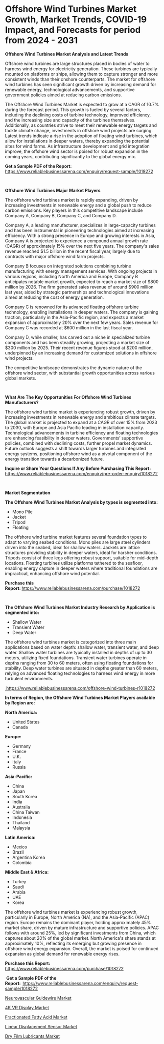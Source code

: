 <p><h1>Offshore Wind Turbines Market Growth, Market Trends, COVID-19 Impact, and Forecasts for period from 2024 - 2031</h1></p><p><strong>Offshore Wind Turbines Market Analysis and Latest Trends</strong></p>
<p><p>Offshore wind turbines are large structures placed in bodies of water to harness wind energy for electricity generation. These turbines are typically mounted on platforms or ships, allowing them to capture stronger and more consistent winds than their onshore counterparts. The market for offshore wind turbines has seen significant growth driven by increasing demand for renewable energy, technological advancements, and supportive government policies aimed at reducing carbon emissions.</p><p>The Offshore Wind Turbines Market is expected to grow at a CAGR of 10.7% during the forecast period. This growth is fueled by several factors, including the declining costs of turbine technology, improved efficiency, and the increasing size and capacity of the turbines themselves. Additionally, as countries strive to meet their renewable energy targets and tackle climate change, investments in offshore wind projects are surging. Latest trends indicate a rise in the adoption of floating wind turbines, which allow for installations in deeper waters, thereby expanding the potential sites for wind farms. As infrastructure development and grid integration improve, the offshore wind sector is poised for robust expansion in the coming years, contributing significantly to the global energy mix.</p></p>
<p><strong>Get a Sample PDF of the Report:&nbsp;</strong> <a href="https://www.reliablebusinessarena.com/enquiry/request-sample/1018272">https://www.reliablebusinessarena.com/enquiry/request-sample/1018272</a></p>
<p>&nbsp;</p>
<p><strong>Offshore Wind Turbines Major Market Players</strong></p>
<p><p>The offshore wind turbines market is rapidly expanding, driven by increasing investments in renewable energy and a global push to reduce carbon emissions. Key players in this competitive landscape include Company A, Company B, Company C, and Company D.</p><p>Company A, a leading manufacturer, specializes in large-capacity turbines and has been instrumental in pioneering technologies aimed at increasing efficiency. With a strong presence in Europe and growing interests in Asia, Company A is projected to experience a compound annual growth rate (CAGR) of approximately 15% over the next five years. The company's sales revenue reached $1.5 billion in the recent fiscal year, largely due to contracts with major offshore wind farm projects.</p><p>Company B focuses on integrated solutions combining turbine manufacturing with energy management services. With ongoing projects in various regions, including North America and Europe, Company B anticipates notable market growth, expected to reach a market size of $800 million by 2026. The firm generated sales revenue of around $900 million last year, aided by strategic partnerships and technological innovations aimed at reducing the cost of energy generation.</p><p>Company C is renowned for its advanced floating offshore turbine technology, enabling installations in deeper waters. The company is gaining traction, particularly in the Asia-Pacific region, and expects a market expansion of approximately 20% over the next few years. Sales revenue for Company C was recorded at $600 million in the last fiscal year.</p><p>Company D, while smaller, has carved out a niche in specialized turbine components and has been steadily growing, projecting a market size of $300 million by 2025. Their recent revenue figures stood at $200 million, underpinned by an increasing demand for customized solutions in offshore wind projects.</p><p>The competitive landscape demonstrates the dynamic nature of the offshore wind sector, with substantial growth opportunities across various global markets.</p></p>
<p>&nbsp;</p>
<p><strong>What Are The Key Opportunities For Offshore Wind Turbines Manufacturers?</strong></p>
<p><p>The offshore wind turbine market is experiencing robust growth, driven by increasing investments in renewable energy and ambitious climate targets. The global market is projected to expand at a CAGR of over 15% from 2023 to 2030, with Europe and Asia Pacific leading in installation capacity. Technological advancements in turbine efficiency and floating technologies are enhancing feasibility in deeper waters. Governments’ supportive policies, combined with declining costs, further propel market dynamics. Future outlook suggests a shift towards larger turbines and integrated energy systems, positioning offshore wind as a pivotal component of the energy transition towards a decarbonized future.</p></p>
<p><strong>Inquire or Share Your Questions If Any Before Purchasing This Report:</strong> <a href="https://www.reliablebusinessarena.com/enquiry/pre-order-enquiry/1018272">https://www.reliablebusinessarena.com/enquiry/pre-order-enquiry/1018272</a></p>
<p>&nbsp;</p>
<p><strong>Market Segmentation</strong></p>
<p><strong>The Offshore Wind Turbines Market Analysis by types is segmented into:</strong></p>
<p><ul><li>Mono Pile</li><li>Jacket</li><li>Tripod</li><li>Floating</li></ul></p>
<p><p>The offshore wind turbine market features several foundation types to adapt to varying seabed conditions. Mono piles are large steel cylinders driven into the seabed, ideal for shallow waters. Jackets are lattice structures providing stability in deeper waters, ideal for harsher conditions. Tripods consist of three legs offering robust support, suitable for mid-depth locations. Floating turbines utilize platforms tethered to the seafloor, enabling energy capture in deeper waters where traditional foundations are impractical, enhancing offshore wind potential.</p></p>
<p><strong>Purchase this Report:&nbsp;</strong><a href="https://www.reliablebusinessarena.com/purchase/1018272">https://www.reliablebusinessarena.com/purchase/1018272</a></p>
<p>&nbsp;</p>
<p><strong>The Offshore Wind Turbines Market Industry Research by Application is segmented into:</strong></p>
<p><ul><li>Shallow Water</li><li>Transient Water</li><li>Deep Water</li></ul></p>
<p><p>The offshore wind turbines market is categorized into three main applications based on water depth: shallow water, transient water, and deep water. Shallow water turbines are typically installed in depths of up to 30 meters, utilizing fixed foundations. Transient water turbines operate in depths ranging from 30 to 60 meters, often using floating foundations for stability. Deep water turbines are situated in depths greater than 60 meters, relying on advanced floating technologies to harness wind energy in more turbulent environments.</p></p>
<p><a href="https://www.reliablebusinessarena.com/offshore-wind-turbines-r1018272">&nbsp;https://www.reliablebusinessarena.com/offshore-wind-turbines-r1018272</a></p>
<p><strong>In terms of Region, the Offshore Wind Turbines Market Players available by Region are:</strong></p>
<p>
    <p> <strong> North America: </strong>
        <ul>
            <li>United States</li>
            <li>Canada</li>
        </ul>
        </p> 
    <p> <strong> Europe: </strong>
        <ul>
            <li>Germany</li>
            <li>France</li>
            <li>U.K.</li>
            <li>Italy</li>
            <li>Russia</li>
        </ul>
        </p> 
    <p> <strong> Asia-Pacific: </strong>
        <ul>
            <li>China</li>
            <li>Japan</li>
            <li>South Korea</li>
            <li>India</li>
            <li>Australia</li>
            <li>China Taiwan</li>
            <li>Indonesia</li>
            <li>Thailand</li>
            <li>Malaysia</li>
        </ul>
        </p> 
    <p> <strong> Latin America: </strong>
        <ul>
            <li>Mexico</li>
            <li>Brazil</li>
            <li>Argentina Korea</li>
            <li>Colombia</li>
        </ul>
        </p> 
    <p> <strong> Middle East & Africa: </strong>
        <ul>
            <li>Turkey</li>
            <li>Saudi</li>
            <li>Arabia</li>
            <li>UAE</li>
            <li>Korea</li>
        </ul>
    </p>
    </p>
<p><p>The offshore wind turbines market is experiencing robust growth, particularly in Europe, North America (NA), and the Asia-Pacific (APAC) region. Europe remains the dominant player, holding approximately 45% market share, driven by mature infrastructure and supportive policies. APAC follows with around 25%, led by significant investments from China, which captures about 20% of the global market. North America's share stands at approximately 10%, reflecting its emerging but growing presence in offshore wind energy expansion. Overall, the market is poised for continued expansion as global demand for renewable energy rises.</p></p>
<p><strong>Purchase this Report: </strong><a href="https://www.reliablebusinessarena.com/purchase/1018272">https://www.reliablebusinessarena.com/purchase/1018272</a></p>
<p>&nbsp;<strong>Get a Sample PDF of the Report:&nbsp;&nbsp;</strong><a href="https://www.reliablebusinessarena.com/enquiry/request-sample/1018272">https://www.reliablebusinessarena.com/enquiry/request-sample/1018272</a></p>
<p><strong></strong></p>
<p><p><a href="https://issuu.com/reportprime-2/docs/neurovascular-guidewire-market-size_80750befb8c5c3">Neurovascular Guidewire Market</a></p><p><a href="https://www.linkedin.com/pulse/4k-vr-display-market-segmentation-geographical-regions-forcast-g9hff?trackingId=IlOQvdaDRfKrYsUWqnI9ow%3D%3D">4K VR Display Market</a></p><p><a href="https://issuu.com/reportprime-2/docs/fractionated-fatty-acid-market-size_c2e29fadcb6195">Fractionated Fatty Acid Market</a></p><p><a href="https://medium.com/@dominiclawrence92/the-comprehensive-linear-displacement-sensor-market-research-report-is-essential-for-6618db5c6127">Linear Displacement Sensor Market</a></p><p><a href="https://medium.com/@chellamarie1961/global-dry-film-lubricants-market-trends-analysis-and-future-growth-prospects-2024-2031-c36eb2092d43">Dry Film Lubricants Market</a></p></p>